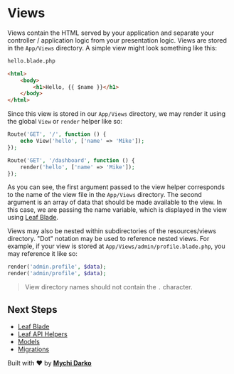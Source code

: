 # Views

Views contain the HTML served by your application and separate your controller / application logic from your presentation logic. Views are stored in the `App/Views` directory. A simple view might look something like this:

```html
hello.blade.php

<html>
    <body>
        <h1>Hello, {{ $name }}</h1>
    </body>
</html>
```

Since this view is stored in our `App/Views` directory, we may render it using the global `View` or `render` helper like so:

```php
Route('GET', '/', function () {
    echo View('hello', ['name' => 'Mike']);
});

Route('GET', '/dashboard', function () {
    render('hello', ['name' => 'Mike']);
});
```

As you can see, the first argument passed to the view helper corresponds to the name of the view file in the `App/Views` directory. The second argument is an array of data that should be made available to the view. In this case, we are passing the name variable, which is displayed in the view using [Leaf Blade](2.1/views/blade).

Views may also be nested within subdirectories of the resources/views directory. "Dot" notation may be used to reference nested views. For example, if your view is stored at `App/Views/admin/profile.blade.php`, you may reference it like so:

```php
render('admin.profile', $data);
render('admin/profile', $data);
```

> View directory names should not contain the `.` character.

## Next Steps

- [Leaf Blade](/leaf/v/2.1/views/blade)
- [Leaf API Helpers](/leaf-api/v/1.1/utils/functions)
- [Models](/leaf-api/v/1.1/core/models)
- [Migrations](/leaf-api/v/1.1/core/migrations)

Built with ❤ by [**Mychi Darko**](//mychi.netlify.app)

